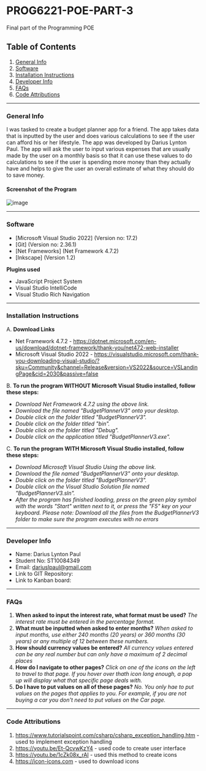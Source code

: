 # PROG6221-POE-PART-3
Final part of the Programming POE
## Table of Contents
1. [General Info](#general-info)
2. [Software](#software)
3. [Installation Instructions](#installation-instructions)
4. [Developer Info](#developer-info)
5. [FAQs](#faqs)
6. [Code Attributions](#code-attributions) 
***
### General Info
I was tasked to create a budget planner app for a friend. The app takes data that is inputted by the user and does various calculations to see if the user can afford his or her lifestyle. The app was developed by Darius Lynton Paul. The app will ask the user to input various expenses that are usually made by the user on a monthly basis so that it can use these values to do calculations to see if the user is spending more money than they actually have and helps to give the user an overall estimate of what they should do to save money.
#### Screenshot of the Program
![image](https://user-images.githubusercontent.com/104988211/176706267-6fab0456-14d3-4340-87eb-3c408654b7ca.png)
***
### Software
* [Microsoft Visual Studio 2022] (Version no: 17.2)
* [Git] (Version no: 2.36.1)
* [Net Frameworks] (Net Framework 4.7.2)
* [Inkscape] (Version 1.2)

**Plugins used**
* JavaScript Project System
* Visual Studio IntelliCode
* Visual Studio Rich Navigation
***
### Installation Instructions
A. **Download Links**
* Net Framework 4.7.2 - https://dotnet.microsoft.com/en-us/download/dotnet-framework/thank-you/net472-web-installer
* Microsoft Visual Studio 2022 - https://visualstudio.microsoft.com/thank-you-downloading-visual-studio/?sku=Community&channel=Release&version=VS2022&source=VSLandingPage&cid=2030&passive=false

B. **To run the program WITHOUT Microsoft Visual Studio installed, follow these steps:**
* _Download Net Framework 4.7.2 using the above link._
* _Download the file named "BudgetPlannerV3" onto your desktop._
* _Double click on the folder titled "BudgetPlannerV3"._
* _Double click on the folder titled "bin"._
* _Double click on the folder titled "Debug"._
* _Double click on the application titled "BudgetPlannerV3.exe"._

C. **To run the program WITH Microsoft Visual Studio installed, follow these steps:**
* _Download Microsoft Visual Studio Using the above link._
* _Download the file named "BudgetPlannerV3" onto your desktop._
* _Double click on the folder titled "BudgetPlannerV3"._
* _Double click on the Visual Studio Solution file named "BudgetPlannerV3.sln"._
* _After the program has finished loading, press on the green play symbol with the words "Start" written next to it, or press the "F5" key on your keyboard._
_Please note: Download all the files from the BudgetPlannerV3 folder to make sure the program executes with no errors_
***
### Developer Info
* Name: Darius Lynton Paul
* Student No: ST10084349
* Email: dariuslpaul@gmail.com
* Link to GIT Repository: 
* Link to Kanban board: 
***
### FAQs
1. **When asked to input the interest rate, what format must be used?**
_The interest rate must be entered in the percentage format._
2. **What must be inputted when asked to enter months?**
_When asked to input months, use either 240 months (20 years) or 360 months (30 years) or any multiple of 12 between these numbers._
3. **How should currency values be entered?**
_All currency values entered can be any real number but can only have a maximum of 2 decimal places_
4. **How do I navigate to other pages?**
_Click on one of the icons on the left to travel to that page. If you hover over thath icon long enough, a pop up will display what that specific page deals with._
5. **Do I have to put values on all of these pages?**
_No. You only hae to put values on the pages that applies to you. For example, if you are not buying a car you don't need to put values on the Car page._
***
### Code Attributions
1. https://www.tutorialspoint.com/csharp/csharp_exception_handling.htm - used to implement exception handling
2. https://youtu.be/Et-QcvwKzY4 - used code to create user interface
3. https://youtu.be/1cZk08x_rAI - used this method to create icons 
4. https://icon-icons.com - used to download icons

